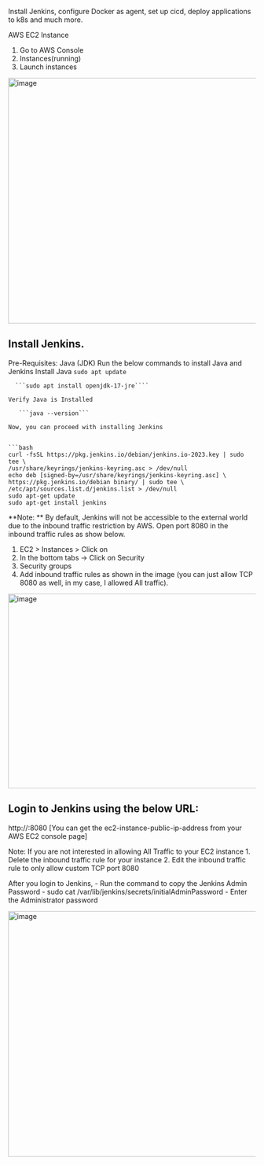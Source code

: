 Install Jenkins, configure Docker as agent, set up cicd, deploy applications to k8s and much more.

AWS EC2 Instance

  1. Go to AWS Console
  2. Instances(running)
  3. Launch instances

<img width="700" height="500" alt="image" src="https://github.com/user-attachments/assets/e3e433b8-13ac-43a3-9bf4-69e79b6dceba" />

## Install Jenkins.
  Pre-Requisites:
    Java (JDK)
    Run the below commands to install Java and Jenkins
    Install Java
      ```sudo apt update```
      
      ```sudo apt install openjdk-17-jre````

    Verify Java is Installed
    
       ```java --version```
      
    Now, you can proceed with installing Jenkins


    ```bash 
    curl -fsSL https://pkg.jenkins.io/debian/jenkins.io-2023.key | sudo tee \
    /usr/share/keyrings/jenkins-keyring.asc > /dev/null
    echo deb [signed-by=/usr/share/keyrings/jenkins-keyring.asc] \
    https://pkg.jenkins.io/debian binary/ | sudo tee \
    /etc/apt/sources.list.d/jenkins.list > /dev/null
    sudo apt-get update
    sudo apt-get install jenkins

    
**Note: ** By default, Jenkins will not be accessible to the external world due to the inbound traffic restriction by AWS. Open port 8080 in the 
inbound traffic rules as show below.

 1. EC2 > Instances > Click on
 2. In the bottom tabs -> Click on Security
 3. Security groups
 4. Add inbound traffic rules as shown in the image (you can just allow TCP 8080 as well, in my case, I allowed All traffic).

<img width="700" height="396" alt="image" src="https://github.com/user-attachments/assets/f84a5d6b-37f9-4b95-88f0-5c588c913ae7" />

## Login to Jenkins using the below URL:

http://:8080 [You can get the ec2-instance-public-ip-address from your AWS EC2 console page]

Note: If you are not interested in allowing All Traffic to your EC2 instance 1. Delete the inbound traffic rule for your instance 2. Edit the inbound traffic rule to only allow custom TCP port 8080

After you login to Jenkins, - Run the command to copy the Jenkins Admin Password - sudo cat /var/lib/jenkins/secrets/initialAdminPassword - Enter the Administrator password

<img width="700" height="500" alt="image" src="https://github.com/user-attachments/assets/fa2c8d86-afe5-4c24-895c-06fcb7d388d1" />



